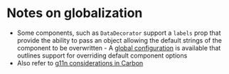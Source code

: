 # Notes on globalization

- Some components, such as `DataDecorator` support a `labels` prop that provide the ability to pass an object allowing the default strings of the component to be overwritten - A [global configuration](https://github.com/carbon-design-system/ibm-security/blob/master/src/globals/nls.js) is available that outlines support for overriding default component options
- Also refer to [g11n considerations in Carbon](https://github.com/carbon-design-system/carbon/blob/master/packages/react/docs/g11n.md)
